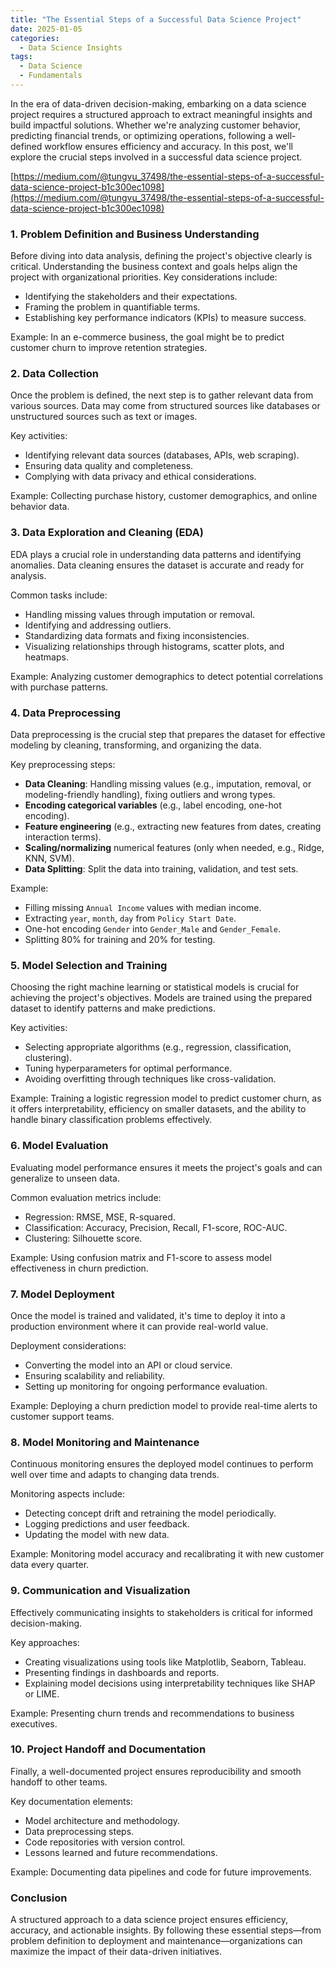 ```yaml
---
title: "The Essential Steps of a Successful Data Science Project"
date: 2025-01-05
categories:
  - Data Science Insights
tags:
  - Data Science
  - Fundamentals
---
```


In the era of data-driven decision-making, embarking on a data science project requires a structured approach to extract meaningful insights and build impactful solutions. Whether we're analyzing customer behavior, predicting financial trends, or optimizing operations, following a well-defined workflow ensures efficiency and accuracy. In this post, we'll explore the crucial steps involved in a successful data science project.

[https://medium.com/@tungvu_37498/the-essential-steps-of-a-successful-data-science-project-b1c300ec1098](https://medium.com/@tungvu_37498/the-essential-steps-of-a-successful-data-science-project-b1c300ec1098)

### 1. Problem Definition and Business Understanding
Before diving into data analysis, defining the project's objective clearly is critical. Understanding the business context and goals helps align the project with organizational priorities. Key considerations include:
- Identifying the stakeholders and their expectations.
- Framing the problem in quantifiable terms.
- Establishing key performance indicators (KPIs) to measure success.
  
Example: In an e-commerce business, the goal might be to predict customer churn to improve retention strategies.

### 2. Data Collection
Once the problem is defined, the next step is to gather relevant data from various sources. Data may come from structured sources like databases or unstructured sources such as text or images.

Key activities:
- Identifying relevant data sources (databases, APIs, web scraping).
- Ensuring data quality and completeness.
- Complying with data privacy and ethical considerations.

Example: Collecting purchase history, customer demographics, and online behavior data.

### 3. Data Exploration and Cleaning (EDA)
EDA plays a crucial role in understanding data patterns and identifying anomalies. Data cleaning ensures the dataset is accurate and ready for analysis.

Common tasks include:
- Handling missing values through imputation or removal.
- Identifying and addressing outliers.
- Standardizing data formats and fixing inconsistencies.
- Visualizing relationships through histograms, scatter plots, and heatmaps.

Example: Analyzing customer demographics to detect potential correlations with purchase patterns.

### 4. Data Preprocessing
Data preprocessing is the crucial step that prepares the dataset for effective modeling by cleaning, transforming, and organizing the data.

Key preprocessing steps:
- **Data Cleaning**: Handling missing values (e.g., imputation, removal, or modeling-friendly handling), fixing outliers and wrong types.
- **Encoding categorical variables** (e.g., label encoding, one-hot encoding).
- **Feature engineering** (e.g., extracting new features from dates, creating interaction terms).
- **Scaling/normalizing** numerical features (only when needed, e.g., Ridge, KNN, SVM).
- **Data Splitting**: Split the data into training, validation, and test sets.

Example:
- Filling missing `Annual Income` values with median income.
- Extracting `year`, `month`, `day` from `Policy Start Date`.
- One-hot encoding `Gender` into `Gender_Male` and `Gender_Female`.
- Splitting 80% for training and 20% for testing.

### 5. Model Selection and Training
Choosing the right machine learning or statistical models is crucial for achieving the project's objectives. Models are trained using the prepared dataset to identify patterns and make predictions.

Key activities:
- Selecting appropriate algorithms (e.g., regression, classification, clustering).
- Tuning hyperparameters for optimal performance.
- Avoiding overfitting through techniques like cross-validation.

Example: Training a logistic regression model to predict customer churn, as it offers interpretability, efficiency on smaller datasets, and the ability to handle binary classification problems effectively.

### 6. Model Evaluation
Evaluating model performance ensures it meets the project's goals and can generalize to unseen data.

Common evaluation metrics include:
- Regression: RMSE, MSE, R-squared.
- Classification: Accuracy, Precision, Recall, F1-score, ROC-AUC.
- Clustering: Silhouette score.

Example: Using confusion matrix and F1-score to assess model effectiveness in churn prediction.

### 7. Model Deployment
Once the model is trained and validated, it's time to deploy it into a production environment where it can provide real-world value.

Deployment considerations:
- Converting the model into an API or cloud service.
- Ensuring scalability and reliability.
- Setting up monitoring for ongoing performance evaluation.

Example: Deploying a churn prediction model to provide real-time alerts to customer support teams.

### 8. Model Monitoring and Maintenance
Continuous monitoring ensures the deployed model continues to perform well over time and adapts to changing data trends.

Monitoring aspects include:
- Detecting concept drift and retraining the model periodically.
- Logging predictions and user feedback.
- Updating the model with new data.

Example: Monitoring model accuracy and recalibrating it with new customer data every quarter.

### 9. Communication and Visualization
Effectively communicating insights to stakeholders is critical for informed decision-making.

Key approaches:
- Creating visualizations using tools like Matplotlib, Seaborn, Tableau.
- Presenting findings in dashboards and reports.
- Explaining model decisions using interpretability techniques like SHAP or LIME.

Example: Presenting churn trends and recommendations to business executives.

### 10. Project Handoff and Documentation
Finally, a well-documented project ensures reproducibility and smooth handoff to other teams.

Key documentation elements:
- Model architecture and methodology.
- Data preprocessing steps.
- Code repositories with version control.
- Lessons learned and future recommendations.

Example: Documenting data pipelines and code for future improvements.

### Conclusion
A structured approach to a data science project ensures efficiency, accuracy, and actionable insights. By following these essential steps—from problem definition to deployment and maintenance—organizations can maximize the impact of their data-driven initiatives.
